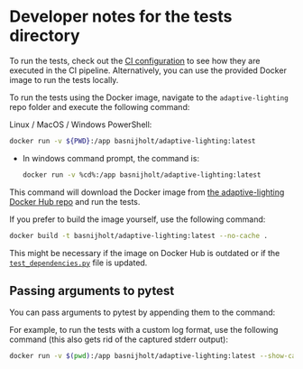 # Developer notes for the tests directory

To run the tests, check out the [CI configuration](../.github/workflows/pytest.yml) to see how they are executed in the CI pipeline.
Alternatively, you can use the provided Docker image to run the tests locally.

To run the tests using the Docker image, navigate to the `adaptive-lighting` repo folder and execute the following command:

Linux / MacOS / Windows PowerShell:
```bash
docker run -v ${PWD}:/app basnijholt/adaptive-lighting:latest
```

- In windows command prompt, the command is:
  ```bash
  docker run -v %cd%:/app basnijholt/adaptive-lighting:latest
  ```

This command will download the Docker image from [the adaptive-lighting Docker Hub repo](https://hub.docker.com/r/basnijholt/adaptive-lighting) and run the tests.

If you prefer to build the image yourself, use the following command:

```bash
docker build -t basnijholt/adaptive-lighting:latest --no-cache .
```

This might be necessary if the image on Docker Hub is outdated or if the [`test_dependencies.py`](../test_dependencies.py) file is updated.

## Passing arguments to pytest

You can pass arguments to pytest by appending them to the command:

For example, to run the tests with a custom log format, use the following command (this also gets rid of the captured stderr output):

```bash
docker run -v $(pwd):/app basnijholt/adaptive-lighting:latest --show-capture=log --log-format="%(asctime)s %(levelname)-8s %(name)s:%(filename)s:%(lineno)s %(message)s" --log-date-format="%H:%M:%S" tests/components/adaptive_lighting/
```
